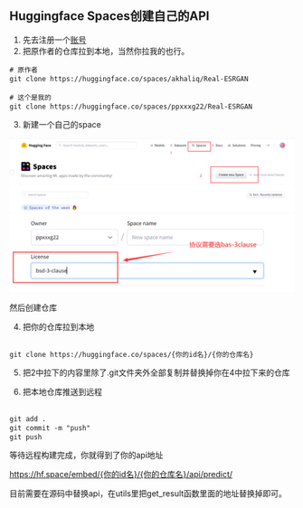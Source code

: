 ## Huggingface Spaces创建自己的API

1. 先去注册一个[账号](https://huggingface.co/)
2. 把原作者的仓库拉到本地，当然你拉我的也行。

```
# 原作者
git clone https://huggingface.co/spaces/akhaliq/Real-ESRGAN

# 这个是我的
git clone https://huggingface.co/spaces/ppxxxg22/Real-ESRGAN

```
3. 新建一个自己的space

![](../imgs/space.png)
![](../imgs/协议.png)

然后创建仓库

4. 把你的仓库拉到本地

```

git clone https://huggingface.co/spaces/{你的id名}/{你的仓库名}

```

5. 把2中拉下的内容里除了.git文件夹外全部复制并替换掉你在4中拉下来的仓库

6. 把本地仓库推送到远程

```

git add .
git commit -m "push"
git push

```

等待远程构建完成，你就得到了你的api地址

https://hf.space/embed/{你的id名}/{你的仓库名}/api/predict/

目前需要在源码中替换api，在utils里把get_result函数里面的地址替换掉即可。